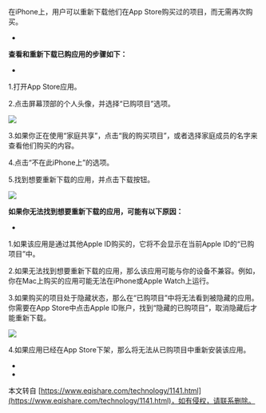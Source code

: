 在iPhone上，用户可以重新下载他们在App Store购买过的项目，而无需再次购买。

-

**查看和重新下载已购应用的步骤如下：**

-

1.打开App Store应用。

2.点击屏幕顶部的个人头像，并选择“已购项目”选项。

![](https://d-image.i4.cn/i4web/image/upload/20240116/1705388569652022055.png)

3.如果你正在使用“家庭共享”，点击“我的购买项目”，或者选择家庭成员的名字来查看他们购买的内容。

4.点击“不在此iPhone上”的选项。

5.找到想要重新下载的应用，并点击下载按钮。

![](https://d-image.i4.cn/i4web/image/upload/20240116/1705388620439002759.png)

**如果你无法找到想要重新下载的应用，可能有以下原因：**

-

1.如果该应用是通过其他Apple ID购买的，它将不会显示在当前Apple ID的“已购项目”中。

2.如果无法找到想要重新下载的应用，那么该应用可能与你的设备不兼容。例如，你在Mac上购买的应用可能无法在iPhone或Apple Watch上运行。

3.如果购买的项目处于隐藏状态，那么在“已购项目”中将无法看到被隐藏的应用。你需要在App Store中点击Apple ID账户，找到“隐藏的已购项目”，取消隐藏后才能重新下载。

![](https://d-image.i4.cn/i4web/image/upload/20240116/1705388983878001413.png)

4.如果应用已经在App Store下架，那么将无法从已购项目中重新安装该应用。

-

-

本文转自 [https://www.eqishare.com/technology/1141.html](https://www.eqishare.com/technology/1141.html)，如有侵权，请联系删除。